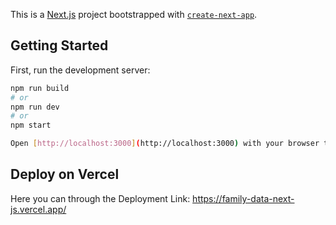 This is a [Next.js](https://nextjs.org) project bootstrapped with [`create-next-app`](https://nextjs.org/docs/app/api-reference/cli/create-next-app).

## Getting Started

First, run the development server:

```bash
npm run build
# or
npm run dev
# or
npm start

Open [http://localhost:3000](http://localhost:3000) with your browser to see the result.
```
## Deploy on Vercel

Here  you can through the Deployment Link:
https://family-data-next-js.vercel.app/



